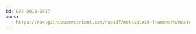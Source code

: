 ```yaml
---
id: CVE-2010-0017
pocs:
  - https://raw.githubusercontent.com/rapid7/metasploit-framework/master/modules/auxiliary/dos/windows/smb/ms10_006_negotiate_response_loop.rb
---
```

